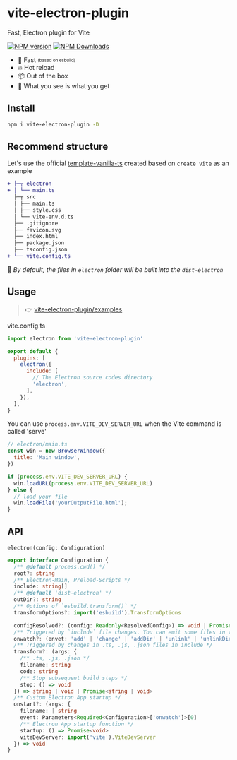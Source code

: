 # vite-electron-plugin

Fast, Electron plugin for Vite

[![NPM version](https://img.shields.io/npm/v/vite-electron-plugin.svg)](https://npmjs.org/package/vite-electron-plugin)
[![NPM Downloads](https://img.shields.io/npm/dm/vite-electron-plugin.svg)](https://npmjs.org/package/vite-electron-plugin)

- 🚀 Fast <sub><sup>(based on esbuild)</sup></sub>
- 🔥 Hot reload
- 📦 Out of the box
- 🌱 What you see is what you get

## Install

```sh
npm i vite-electron-plugin -D
```

## Recommend structure

Let's use the official [template-vanilla-ts](https://github.com/vitejs/vite/tree/main/packages/create-vite/template-vanilla-ts) created based on `create vite` as an example

```diff
+ ├─┬ electron
+ │ └── main.ts
  ├─┬ src
  │ ├── main.ts
  │ ├── style.css
  │ └── vite-env.d.ts
  ├── .gitignore
  ├── favicon.svg
  ├── index.html
  ├── package.json
  ├── tsconfig.json
+ └── vite.config.ts
```

🚨 *By default, the files in `electron` folder will be built into the `dist-electron`*

## Usage

> 👉 [vite-electron-plugin/examples](https://github.com/caoxiemeihao/vite-electron-plugin/tree/main/examples)

vite.config.ts

```js
import electron from 'vite-electron-plugin'

export default {
  plugins: [
    electron({
      include: [
        // The Electron source codes directory
        'electron',
      ],
    }),
  ],
}
```

You can use `process.env.VITE_DEV_SERVER_URL` when the Vite command is called 'serve'

```js
// electron/main.ts
const win = new BrowserWindow({
  title: 'Main window',
})

if (process.env.VITE_DEV_SERVER_URL) {
  win.loadURL(process.env.VITE_DEV_SERVER_URL)
} else {
  // load your file
  win.loadFile('yourOutputFile.html');
}
```

## API

`electron(config: Configuration)`

```ts
export interface Configuration {
  /** @default process.cwd() */
  root?: string
  /** Electron-Main, Preload-Scripts */
  include: string[]
  /** @default 'dist-electron' */
  outDir?: string
  /** Options of `esbuild.transform()` */
  transformOptions?: import('esbuild').TransformOptions

  configResolved?: (config: Readonly<ResolvedConfig>) => void | Promise<void>
  /** Triggered by `include` file changes. You can emit some files in this hooks. */
  onwatch?: (envet: 'add' | 'change' | 'addDir' | 'unlink' | 'unlinkDir', path: string) => void
  /** Triggered by changes in .ts, .js, .json files in include */
  transform?: (args: {
    /** .ts, .js, .json */
    filename: string
    code: string
    /** Stop subsequent build steps */
    stop: () => void
  }) => string | void | Promise<string | void>
  /** Custom Electron App startup */
  onstart?: (args: {
    filename: | string
    event: Parameters<Required<Configuration>['onwatch']>[0]
    /** Electron App startup function */
    startup: () => Promise<void>
    viteDevServer: import('vite').ViteDevServer
  }) => void
}
```
